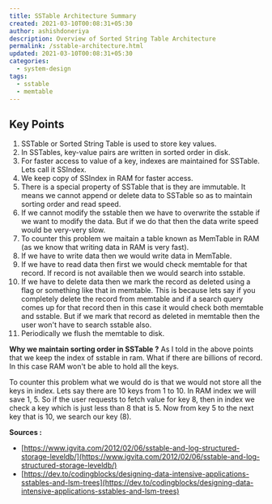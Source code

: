 ```yaml
---
title: SSTable Architecture Summary
created: 2021-03-10T00:08:31+05:30
author: ashishdoneriya
description: Overview of Sorted String Table Architecture
permalink: /sstable-architecture.html
updated: 2021-03-10T00:08:31+05:30
categories:
  - system-design
tags:
  - sstable
  - memtable
---
```


## Key Points

1. SSTable or Sorted String Table is used to store key values.
2. In SSTables, key-value pairs are written in sorted order in disk.
3. For faster access to value of a key, indexes are maintained for SSTable. Lets call it SSIndex.
4. We keep copy of SSIndex in RAM for faster access.
5. There is a special property of SSTable that is they are immutable. It means we cannot append or delete data to SSTable so as to maintain sorting order and read speed.
6. If we cannot modify the sstable then we have to overwrite the sstable if we want to modify the data. But if we do that then the data write speed would be very-very slow.
7. To counter this problem we maitain a table known as MemTable in RAM (as we know that writing data in RAM is very fast).
8. If we have to write data then we would write data in MemTable.
9. If we have to read data then first we would check memtable for that record. If record is not available then we would search into sstable.
10. If we have to delete data then we mark the record as deleted using a flag or something like that in memtable. This is because lets say if you completely delete the record from memtable and if a search query comes up for that record then in this case it would check both memtable and sstable. But if we mark that record as deleted in memtable then the user won't have to search sstable also.
11. Periodically we flush the memtable to disk.


**Why we maintain sorting order in SSTable ?**
As I told in the above points that we keep the index of sstable in ram. What if there are billions of record. In this case RAM won't be able to hold all the keys.

To counter this problem what we would do is that we would not store all the keys in index. Lets say there are 10 keys from 1 to 10. In RAM index we will save 1, 5. So if the user requests to fetch value for key 8, then in index we check a key which is just less than 8 that is 5. Now from key 5 to the next key that is 10, we search our key (8).


**Sources :** 
* [https://www.igvita.com/2012/02/06/sstable-and-log-structured-storage-leveldb/](https://www.igvita.com/2012/02/06/sstable-and-log-structured-storage-leveldb/)
* [https://dev.to/codingblocks/designing-data-intensive-applications-sstables-and-lsm-trees](https://dev.to/codingblocks/designing-data-intensive-applications-sstables-and-lsm-trees)